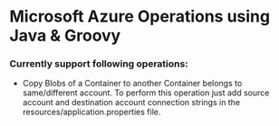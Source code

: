 # Microsoft Azure Operations using Java & Groovy

### Currently support following operations:
* Copy Blobs of a Container to another Container belongs to same/different account. To perform this operation just add source account and destination account connection strings in the resources/application.properties file.
